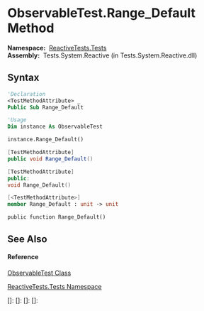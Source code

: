 # ObservableTest.Range\_Default Method

**Namespace:**  [ReactiveTests.Tests](ReactiveTests.Tests\ReactiveTests.Tests.md)  
**Assembly:**  Tests.System.Reactive (in Tests.System.Reactive.dll)

## Syntax

```vb
'Declaration
<TestMethodAttribute> _
Public Sub Range_Default
```

```vb
'Usage
Dim instance As ObservableTest

instance.Range_Default()
```

```csharp
[TestMethodAttribute]
public void Range_Default()
```

```c++
[TestMethodAttribute]
public:
void Range_Default()
```

```fsharp
[<TestMethodAttribute>]
member Range_Default : unit -> unit 
```

```jscript
public function Range_Default()
```

## See Also

#### Reference

[ObservableTest Class](ObservableTest\ObservableTest.md)

[ReactiveTests.Tests Namespace](ReactiveTests.Tests\ReactiveTests.Tests.md)

[]: 
[]: 
[]: 
[]: 